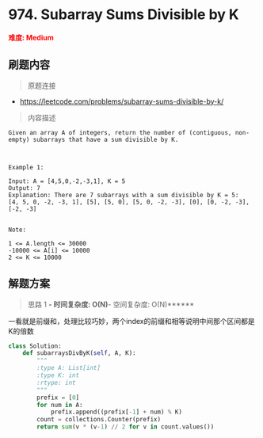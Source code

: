 # 974. Subarray Sums Divisible by K

**<font color=red>难度: Medium</font>**

## 刷题内容

> 原题连接

* https://leetcode.com/problems/subarray-sums-divisible-by-k/

> 内容描述

```
Given an array A of integers, return the number of (contiguous, non-empty) subarrays that have a sum divisible by K.

 

Example 1:

Input: A = [4,5,0,-2,-3,1], K = 5
Output: 7
Explanation: There are 7 subarrays with a sum divisible by K = 5:
[4, 5, 0, -2, -3, 1], [5], [5, 0], [5, 0, -2, -3], [0], [0, -2, -3], [-2, -3]
 

Note:

1 <= A.length <= 30000
-10000 <= A[i] <= 10000
2 <= K <= 10000
```

## 解题方案

> 思路 1
******- 时间复杂度: O(N)******- 空间复杂度: O(N)******


一看就是前缀和，处理比较巧妙，两个index的前缀和相等说明中间那个区间都是K的倍数

```python
class Solution:
    def subarraysDivByK(self, A, K):
        """
        :type A: List[int]
        :type K: int
        :rtype: int
        """
        prefix = [0]
        for num in A:
            prefix.append((prefix[-1] + num) % K)
        count = collections.Counter(prefix)
        return sum(v * (v-1) // 2 for v in count.values())
```


































